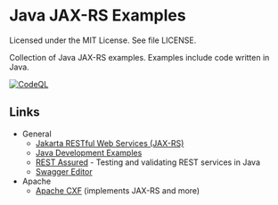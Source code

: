 # Java JAX-RS Examples

Licensed under the MIT License. See file LICENSE.

Collection of Java JAX-RS examples. Examples include code written in Java.

[![CodeQL](https://github.com/mneiferbag/java-jaxrs/actions/workflows/codeql-analysis.yml/badge.svg?branch=main)](https://github.com/mneiferbag/java-jaxrs/actions/workflows/codeql-analysis.yml)

## Links

* General
    * [Jakarta RESTful Web Services (JAX-RS)](https://projects.eclipse.org/projects/ee4j.jaxrs)
    * [Java Development Examples](https://github.com/mneiferbag/java-examples)
    * [REST Assured](http://rest-assured.io/ "REST Assured") - Testing and validating REST services in Java
    * [Swagger Editor](http://editor.swagger.io/)
* Apache
    * [Apache CXF](https://cxf.apache.org/) (implements JAX-RS and more)
